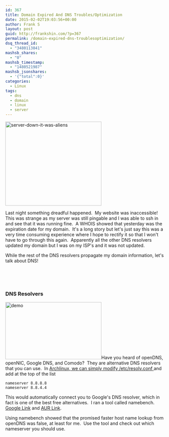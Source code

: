 ```yaml
---
id: 367
title: Domain Expired And DNS Troubles/Optimization
date: 2015-02-02T19:03:56+00:00
author: Frank S
layout: post
guid: http://frankshin.com/?p=367
permalink: /domain-expired-dns-troublesoptimization/
dsq_thread_id:
  - "3480113841"
mashsb_shares:
  - "0"
mashsb_timestamp:
  - "1480521987"
mashsb_jsonshares:
  - '{"total":0}'
categories:
  - Linux
tags:
  - dns
  - domain
  - linux
  - server
---
```

<a href="http://frankshin.com/wp-content/uploads/2015/02/server-down-it-was-aliens.jpg"><img class=" size-medium wp-image-368 aligncenter" src="http://frankshin.com/wp-content/uploads/2015/02/server-down-it-was-aliens-300x263.jpg" alt="server-down-it-was-aliens" width="300" height="263" /></a>

Last night something dreadful happened.  My website was inaccessible! This was strange as my server was still pingable and I was able to ssh in and see that it was running fine.  A WHOIS showed that yesterday was the expiration date for my domain.  It's a long story but let's just say this was a very time consuming experience where I hope to rectify it so that I won't have to go through this again.  Apparently all the other DNS resolvers updated my domain but I was on my ISP's and it was not updated.

While the rest of the DNS resolvers propagate my domain information, let's talk about DNS!

&nbsp;

&nbsp;
<h3>DNS Resolvers</h3>
<a href="http://frankshin.com/wp-content/uploads/2015/02/demo.png"><img class=" size-medium wp-image-369 aligncenter" src="http://frankshin.com/wp-content/uploads/2015/02/demo-300x179.png" alt="demo" width="300" height="179" /></a>Have you heard of openDNS, openNIC, Google DNS, and Comodo?  They are alternative DNS resolvers that you can use.  In <a href="https://wiki.archlinux.org/index.php/Resolv.conf">Archlinux, we can simply modify /etc/resolv.conf </a>and add at the top of the list
<pre><code>nameserver 8.8.8.8
nameserver 8.8.4.4</code></pre>
<p style="text-align: left;">This would automatically connect you to Google's DNS resolver, which in fact is one of the best free alternatives.  I ran a tool called namebench.  <a href="https://code.google.com/p/namebench/">Google Link</a> and <a href="https://aur.archlinux.org/packages/namebench/">AUR Link</a>.</p>
<p style="text-align: left;">Using namebench showed that the promised faster host name lookup from openDNS was false, at least for me.  Use the tool and check out which nameserver you should use.</p>